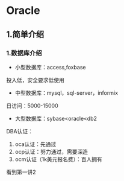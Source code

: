 # Oracle  

## 1.简单介绍  

### 1.数据库介绍  

- 小型数据库：access,foxbase   

投入低，安全要求低使用

- 中型数据库：mysql，sql-server，informix   


日访问：5000-15000

- 大型数据库：sybase<oracle<db2  


DBA认证：  

1. oca认证：先通过  
2. ocp认证：努力通过，需要深造  
3. ocm认证（1k美元报名费）：百人拥有  



看到第一讲2


